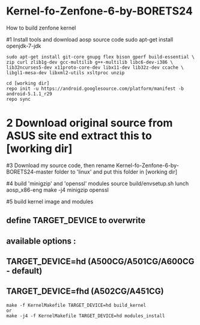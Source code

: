 # Kernel-fo-Zenfone-6-by-BORETS24
How to build zenfone kernel

#1 Install tools and download aosp source code
	sudo apt-get install openjdk-7-jdk
	
	sudo apt-get install git-core gnupg flex bison gperf build-essential \
  	zip curl zlib1g-dev gcc-multilib g++-multilib libc6-dev-i386 \
  	lib32ncurses5-dev x11proto-core-dev libx11-dev lib32z-dev ccache \
  	libgl1-mesa-dev libxml2-utils xsltproc unzip
	
	cd [working dir]
	repo init -u https://android.googlesource.com/platform/manifest -b android-5.1.1_r29
	repo sync

# 2 Download original source from ASUS site end extract this to [working dir]
#3 Download my source code, then rename  Kernel-fo-Zenfone-6-by-BORETS24-master folder to 'linux' and put this folder in [working dir]

#4 build 'minigzip' and 'openssl' modules
	source build/envsetup.sh
	lunch aosp_x86-eng
	make -j4 minigzip openssl

#5 build kernel image and modules
## define TARGET_DEVICE to overwrite
## available options : 
## 	TARGET_DEVICE=hd  (A500CG/A501CG/A600CG - default)
##	TARGET_DEVICE=fhd (A502CG/A451CG)

	make -f KernelMakefile TARGET_DEVICE=hd build_kernel
  	or
	make -j4 -f KernelMakefile TARGET_DEVICE=hd modules_install
